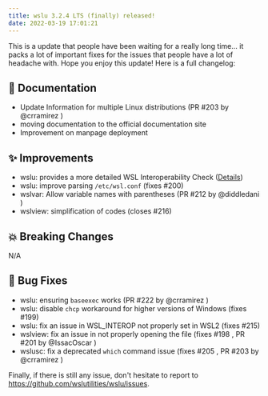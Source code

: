 ```yaml
---
title: wslu 3.2.4 LTS (finally) released!
date: 2022-03-19 17:01:21
---
```


This is a update that people have been waiting for a really long time... it packs a lot of important fixes for the issues that people have a lot of headache with. Hope you enjoy this update! Here is a full changelog:

## :memo: Documentation

- Update Information for multiple Linux distributions (PR #203 by @crramirez )
- moving documentation to the official documentation site
- Improvement on manpage deployment

## :sparkles: Improvements

- wslu: provides a more detailed WSL Interoperability Check ([Details](https://s.patrickwu.space/sgfzs))
- wslu: improve parsing `/etc/wsl.conf` (fixes #200)
- wslvar: Allow variable names with parentheses (PR #212 by @diddledani )
- wslview: simplification of codes (closes #216)

## :boom: Breaking Changes

N/A

 ## :bug: Bug Fixes

- wslu: ensuring `baseexec` works (PR #222 by @crramirez )
- wslu: disable `chcp` workaround for higher versions of Windows (fixes #199)
- wslu: fix an issue in WSL_INTEROP not properly set in WSL2 (fixes #215)
- wslview: fix an issue in not properly opening the file (fixes #198 , PR #201 by @IssacOscar )
- wslusc: fix a deprecated `which` command issue (fixes #205 , PR #203 by @crramirez )



Finally, if there is still any issue, don't hesitate to report to <https://github.com/wslutilities/wslu/issues>.